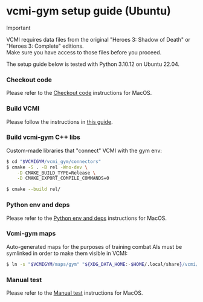 # vcmi-gym setup guide (Ubuntu)

> [!IMPORTANT]
> VCMI requires data files from the original "Heroes 3: Shadow of Death" or
> "Heroes 3: Complete" editions. <br>Make sure you have access to those files
> before you proceed.

The setup guide below is tested with Python 3.10.12 on Ubuntu 22.04.

### Checkout code

Please refer to the [Checkout code](./setup_macos.md#checkout-code)
instructions for MacOS.

### Build VCMI

Please follow the instructions in [this guide](https://github.com/smanolloff/vcmi/blob/mmai/docs/setup_macos.md).

### Build vcmi-gym C++ libs

Custom-made libraries that "connect" VCMI with the gym env:

```bash
$ cd "$VCMIGYM/vcmi_gym/connectors"
$ cmake -S . -B rel -Wno-dev \
    -D CMAKE_BUILD_TYPE=Release \
    -D CMAKE_EXPORT_COMPILE_COMMANDS=0

$ cmake --build rel/
```
### Python env and deps

Please refer to the [Python env and deps](./setup_macos.md#python-env-and-deps)
instructions for MacOS.

### Vcmi-gym maps

Auto-generated maps for the purposes of training combat AIs must be symlinked
in order to make them visible in VCMI:

```bash
$ ln -s "$VCMIGYM/maps/gym" "${XDG_DATA_HOME:-$HOME/.local/share}/vcmi/Maps/gym"
```

### Manual test

Please refer to the [Manual test](./setup_macos.md#manual-test)
instructions for MacOS.
